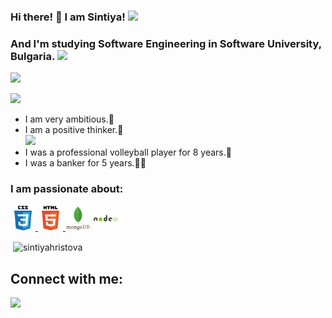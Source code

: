 ### Hi there! 👋 I am Sintiya! <img src="https://camo.githubusercontent.com/63371d36886ee658f5a97401f393e1ab1684b2fd3de674b8f5efc7d410b2a3d0/68747470733a2f2f6d656469612e67697068792e636f6d2f6d656469612f57556c706c634d704f43456d5447427442572f67697068792e676966" style="width: 40px; display: inline-block;"></a>
### And I'm studying Software Engineering in Software University, Bulgaria. <img src="https://camo.githubusercontent.com/7d5c1327f28f30dd3b242d60c92fa399051bd5765af36f7c8df5138ac67d8f7b/68747470733a2f2f6d656469612e67697068792e636f6d2f6d656469612f6659536e486c75667365636f38466839335a2f67697068792e676966" style="width: 40px; display: inline-block;">
<img src="https://user-images.githubusercontent.com/104487003/214575620-8af076b8-6ed3-45f2-9dc4-620b2ee672b2.png" style="width: 800px; display: inline-block;"></a>

<img src="https://user-images.githubusercontent.com/104487003/214592874-ae5a9e43-af0a-4bb8-89e2-cca4e2a2cddd.png" style="width: 200px; display: inline-block;"></a>
<ul>
  <li>I am very ambitious.💫</li>
  <li>I am a positive thinker.🔆</li>  <img src="https://data.whicdn.com/images/54676742/original.gif" style="width: 100px; display: inline-block;"></a>  
  <li>I was a professional volleyball player for 8 years.🏐</li>
  <li>I was a banker for 5 years.👩‍💼</li>
  </ul>

<h3 align="left">I am passionate about:</h3> 
<p align="left"> <a href="https://www.w3schools.com/css/" target="_blank" rel="noreferrer"> <img src="https://raw.githubusercontent.com/devicons/devicon/master/icons/css3/css3-original-wordmark.svg" alt="css3" width="40" height="40"/> </a> <a href="https://www.w3.org/html/" target="_blank" rel="noreferrer"> <img src="https://raw.githubusercontent.com/devicons/devicon/master/icons/html5/html5-original-wordmark.svg" alt="html5" width="40" height="40"/> </a> 
  <img src="https://raw.githubusercontent.com/devicons/devicon/master/icons/mongodb/mongodb-original-wordmark.svg" alt="mongodb" width="40" height="40"/> </a>
  <img src="https://raw.githubusercontent.com/devicons/devicon/master/icons/nodejs/nodejs-original-wordmark.svg" alt="nodejs" width="40" height="40"/>
  
<p>&nbsp;<img align="center" src="https://github-readme-stats.vercel.app/api?username=sintiyahristova&show_icons=true&locale=en" alt="sintiyahristova" /></p>

## Connect with me:
<p align="left">

<a href = "https://www.linkedin.com/in/sintia-hristova-146617149/"><img src="https://img.icons8.com/fluent/48/000000/linkedin.png"/></a>





